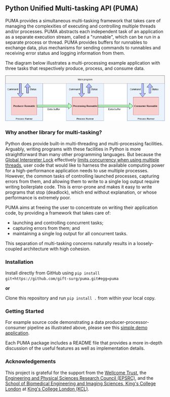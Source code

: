 ## Python Unified Multi-tasking API (PUMA)

PUMA provides a simultaneous multi-tasking framework that takes care of managing the complexities of executing and controlling multiple threads and/or processes.
PUMA abstracts each independent task of an application as a separate execution stream, called a "runnable", which can be run in a separate process or thread.
PUMA provides buffers for runnables to exchange data, plus mechanisms for sending commands to runnables and receiving error status and logging information from them.

The diagram below illustrates a multi-processing example application with three tasks that respectively produce, process, and consume data.

![PUMA multi-tasking example using multiple processes][example]

[example]: ./resources/example-multi-tasking.png

### Why another library for multi-tasking?

Python does provide built-in multi-threading and multi-processing facilities.
Arguably, writing programs with these facilities in Python is more straightforward than many other programming languages.
But because the [Global Interpreter Lock][gil] effectively [limits concurrency when using multiple threads][gil-vis], user code that would like to harness the available computing power for a high-performance application needs to use multiple processes.
However, the common tasks of controlling launched processes, capturing errors from them, and allowing them to write to a single log output require writing boilerplate code.
This is error-prone and makes it easy to write programs that stop (deadlock), which end without explanation, or whose performance is extremely poor.

[gil]: https://wiki.python.org/moin/GlobalInterpreterLock
[gil-vis]: http://www.dabeaz.com/blog/2010/01/python-gil-visualized.html

PUMA aims at freeing the user to concentrate on writing their application code, by providing a framework that takes care of:

* launching and controlling concurrent tasks;
* capturing errors from them; and
* maintaining a single log output for all concurrent tasks.

This separation of multi-tasking concerns naturally results in a loosely-coupled architecture with high cohesion.

### Installation

Install directly from GitHub using `pip install git+https://github.com/gift-surg/puma.git#egg=puma`

**or**

Clone this repository and run `pip install .` from within your local copy.

### Getting Started

For example source code demonstrating a data producer-processor-consumer pipeline as illustrated above, please see this [simple demo application][example-code].

Each PUMA package includes a README file that provides a more in-depth discussion of the useful features as well as implementation details.

[example-code]: demos/simple/main.py

### Acknowledgements

This project is grateful for the support from
the [Wellcome Trust][wt],
the [Engineering and Physical Sciences Research Council (EPSRC)][epsrc],
and
the [School of Biomedical Engineering and Imaging Sciences, King's College London][bmeis] at [King's College London (KCL)][kcl].

[wt]: https://wellcome.ac.uk/
[epsrc]: https://www.epsrc.ac.uk/
[kcl]: http://www.kcl.ac.uk
[bmeis]: https://www.kcl.ac.uk/lsm/research/divisions/imaging/index.aspx
